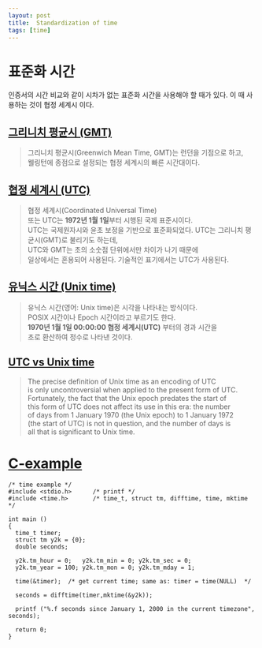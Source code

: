 ```yaml
---
layout: post
title:  Standardization of time
tags: [time] 
---
```


# 표준화 시간
인증서의 시간 비교와 같이 시차가 없는 표준화 시간을 사용해야 할 때가 있다.
이 때 사용하는 것이 협정 세계시 이다.

## [그리니치 평균시 (GMT)][1]
> 그리니치 평균시(Greenwich Mean Time, GMT)는 런던을 기점으로 하고,  
> 웰링턴에 종점으로 설정되는 협정 세계시의 빠른 시간대이다.


## [협정 세계시 (UTC)][2]
> 협정 세계시(Coordinated Universal Time)  
> 또는 UTC는 **1972년 1월 1일**부터 시행된 국제 표준시이다.  
> UTC는 국제원자시와 윤초 보정을 기반으로 표준화되었다.
> UTC는 그리니치 평균시(GMT)로 불리기도 하는데,  
> UTC와 GMT는 초의 소숫점 단위에서만 차이가 나기 때문에   
> 일상에서는 혼용되어 사용된다. 기술적인 표기에서는 UTC가 사용된다.  

## [유닉스 시간 (Unix time)][3]
> 유닉스 시간(영어: Unix time)은 시각을 나타내는 방식이다.  
> POSIX 시간이나 Epoch 시간이라고 부르기도 한다.  
> **1970년 1월 1일 00:00:00 협정 세계시(UTC)** 부터의 경과 시간을  
> 초로 환산하여 정수로 나타낸 것이다.

## [UTC vs Unix time][4]
> The precise definition of Unix time as an encoding of UTC  
> is only uncontroversial when applied to the present form of UTC.  
> Fortunately, the fact that the Unix epoch predates the start of  
> this form of UTC does not affect its use in this era: the number   
> of days from 1 January 1970 (the Unix epoch) to 1 January 1972  
> (the start of UTC) is not in question, and the number of days is    
> all that is significant to Unix time.  

# [C-example][5]

```
/* time example */
#include <stdio.h>      /* printf */
#include <time.h>       /* time_t, struct tm, difftime, time, mktime */

int main ()
{
  time_t timer;
  struct tm y2k = {0};
  double seconds;

  y2k.tm_hour = 0;   y2k.tm_min = 0; y2k.tm_sec = 0;
  y2k.tm_year = 100; y2k.tm_mon = 0; y2k.tm_mday = 1;

  time(&timer);  /* get current time; same as: timer = time(NULL)  */

  seconds = difftime(timer,mktime(&y2k));

  printf ("%.f seconds since January 1, 2000 in the current timezone", seconds);

  return 0;
}

``` 

  
[1]: <https://ko.wikipedia.org/wiki/%EA%B7%B8%EB%A6%AC%EB%8B%88%EC%B9%98_%ED%8F%89%EA%B7%A0%EC%8B%9C>
[2]: <https://ko.wikipedia.org/wiki/%ED%98%91%EC%A0%95_%EC%84%B8%EA%B3%84%EC%8B%9C>
[3]: <https://ko.wikipedia.org/wiki/%EC%9C%A0%EB%8B%89%EC%8A%A4_%EC%8B%9C%EA%B0%84>
[4]: <https://en.wikipedia.org/wiki/Unix_time#UTC_basis>
[5]: <http://www.cplusplus.com/reference/ctime/time/?kw=time>
